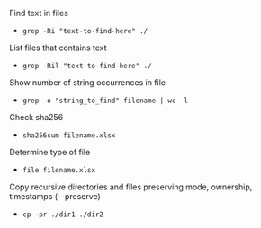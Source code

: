 Find text in files
- `grep -Ri "text-to-find-here" ./`

List files that contains text
- `grep -Ril "text-to-find-here" ./`

Show number of string occurrences in file
- `grep -o "string_to_find" filename | wc -l`

Check sha256
- `sha256sum filename.xlsx`

Determine type of file
- `file filename.xlsx`

Copy recursive directories and files preserving mode, ownership, timestamps (--preserve)
- `cp -pr ./dir1 ./dir2`

